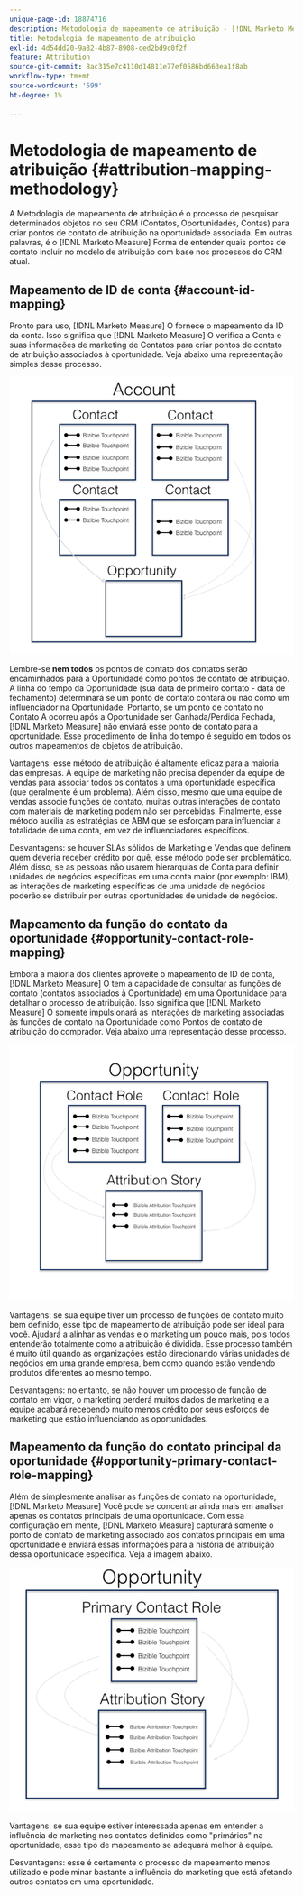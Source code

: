 ```yaml
---
unique-page-id: 18874716
description: Metodologia de mapeamento de atribuição - [!DNL Marketo Measure] - Documentação do produto
title: Metodologia de mapeamento de atribuição
exl-id: 4d54dd20-9a82-4b87-8908-ced2bd9c0f2f
feature: Attribution
source-git-commit: 8ac315e7c4110d14811e77ef0586bd663ea1f8ab
workflow-type: tm+mt
source-wordcount: '599'
ht-degree: 1%

---
```


# Metodologia de mapeamento de atribuição {#attribution-mapping-methodology}

A Metodologia de mapeamento de atribuição é o processo de pesquisar determinados objetos no seu CRM (Contatos, Oportunidades, Contas) para criar pontos de contato de atribuição na oportunidade associada. Em outras palavras, é o [!DNL Marketo Measure] Forma de entender quais pontos de contato incluir no modelo de atribuição com base nos processos do CRM atual.

## Mapeamento de ID de conta {#account-id-mapping}

Pronto para uso, [!DNL Marketo Measure] O fornece o mapeamento da ID da conta. Isso significa que [!DNL Marketo Measure] O verifica a Conta e suas informações de marketing de Contatos para criar pontos de contato de atribuição associados à oportunidade. Veja abaixo uma representação simples desse processo.

![](assets/1-1.png)

Lembre-se **nem todos** os pontos de contato dos contatos serão encaminhados para a Oportunidade como pontos de contato de atribuição. A linha do tempo da Oportunidade (sua data de primeiro contato - data de fechamento) determinará se um ponto de contato contará ou não como um influenciador na Oportunidade. Portanto, se um ponto de contato no Contato A ocorreu após a Oportunidade ser Ganhada/Perdida Fechada, [!DNL Marketo Measure] não enviará esse ponto de contato para a oportunidade. Esse procedimento de linha do tempo é seguido em todos os outros mapeamentos de objetos de atribuição.

Vantagens: esse método de atribuição é altamente eficaz para a maioria das empresas. A equipe de marketing não precisa depender da equipe de vendas para associar todos os contatos a uma oportunidade específica (que geralmente é um problema). Além disso, mesmo que uma equipe de vendas associe funções de contato, muitas outras interações de contato com materiais de marketing podem não ser percebidas. Finalmente, esse método auxilia as estratégias de ABM que se esforçam para influenciar a totalidade de uma conta, em vez de influenciadores específicos.

Desvantagens: se houver SLAs sólidos de Marketing e Vendas que definem quem deveria receber crédito por quê, esse método pode ser problemático. Além disso, se as pessoas não usarem hierarquias de Conta para definir unidades de negócios específicas em uma conta maior (por exemplo: IBM), as interações de marketing específicas de uma unidade de negócios poderão se distribuir por outras oportunidades de unidade de negócios.

## Mapeamento da função do contato da oportunidade {#opportunity-contact-role-mapping}

Embora a maioria dos clientes aproveite o mapeamento de ID de conta, [!DNL Marketo Measure] O tem a capacidade de consultar as funções de contato (contatos associados à Oportunidade) em uma Oportunidade para detalhar o processo de atribuição. Isso significa que [!DNL Marketo Measure] O somente impulsionará as interações de marketing associadas às funções de contato na Oportunidade como Pontos de contato de atribuição do comprador. Veja abaixo uma representação desse processo.

![](assets/2-1.png)

Vantagens: se sua equipe tiver um processo de funções de contato muito bem definido, esse tipo de mapeamento de atribuição pode ser ideal para você. Ajudará a alinhar as vendas e o marketing um pouco mais, pois todos entenderão totalmente como a atribuição é dividida. Esse processo também é muito útil quando as organizações estão direcionando várias unidades de negócios em uma grande empresa, bem como quando estão vendendo produtos diferentes ao mesmo tempo.

Desvantagens: no entanto, se não houver um processo de função de contato em vigor, o marketing perderá muitos dados de marketing e a equipe acabará recebendo muito menos crédito por seus esforços de marketing que estão influenciando as oportunidades.

## Mapeamento da função do contato principal da oportunidade {#opportunity-primary-contact-role-mapping}

Além de simplesmente analisar as funções de contato na oportunidade, [!DNL Marketo Measure] Você pode se concentrar ainda mais em analisar apenas os contatos principais de uma oportunidade. Com essa configuração em mente, [!DNL Marketo Measure] capturará somente o ponto de contato de marketing associado aos contatos principais em uma oportunidade e enviará essas informações para a história de atribuição dessa oportunidade específica. Veja a imagem abaixo.

![](assets/3.png)

Vantagens: se sua equipe estiver interessada apenas em entender a influência de marketing nos contatos definidos como &quot;primários&quot; na oportunidade, esse tipo de mapeamento se adequará melhor à equipe.

Desvantagens: esse é certamente o processo de mapeamento menos utilizado e pode minar bastante a influência do marketing que está afetando outros contatos em uma oportunidade.
